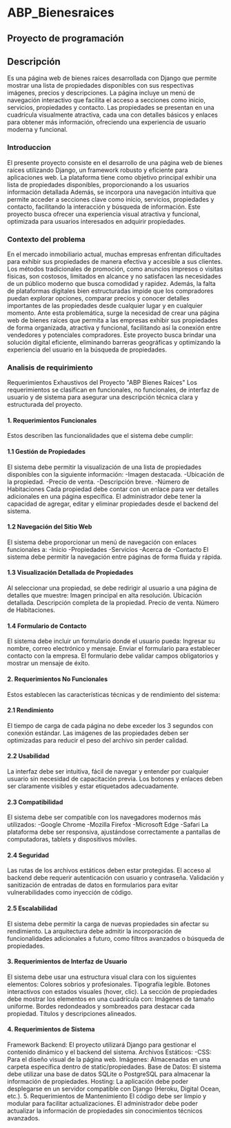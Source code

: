 # ABP_Bienesraices
## Proyecto de programación   
## Descripción  
Es una página web de bienes raíces desarrollada con Django que permite mostrar una lista de propiedades disponibles con sus respectivas imágenes, precios y descripciones. La página incluye un menú de navegación interactivo que facilita el acceso a secciones como inicio, servicios, propiedades y contacto. Las propiedades se presentan en una cuadrícula visualmente atractiva, cada una con detalles básicos y enlaces para obtener más información, ofreciendo una experiencia de usuario moderna y funcional.
### Introduccion 
El presente proyecto consiste en el desarrollo de una página web de bienes raíces utilizando Django, un framework robusto y eficiente para aplicaciones web. La plataforma tiene como objetivo principal exhibir una lista de propiedades disponibles, proporcionando a los usuarios información detallada Además, se incorpora una navegación intuitiva que permite acceder a secciones clave como inicio, servicios, propiedades y contacto, facilitando la interacción y búsqueda de información. Este proyecto busca ofrecer una experiencia visual atractiva y funcional, optimizada para usuarios interesados en adquirir propiedades.
### Contexto del problema
En el mercado inmobiliario actual, muchas empresas enfrentan dificultades para exhibir sus propiedades de manera efectiva y accesible a sus clientes. Los métodos tradicionales de promoción, como anuncios impresos o visitas físicas, son costosos, limitados en alcance y no satisfacen las necesidades de un público moderno que busca comodidad y rapidez. Además, la falta de plataformas digitales bien estructuradas impide que los compradores puedan explorar opciones, comparar precios y conocer detalles importantes de las propiedades desde cualquier lugar y en cualquier momento.
Ante esta problemática, surge la necesidad de crear una página web de bienes raíces que permita a las empresas exhibir sus propiedades de forma organizada, atractiva y funcional, facilitando así la conexión entre vendedores y potenciales compradores. Este proyecto busca brindar una solución digital eficiente, eliminando barreras geográficas y optimizando la experiencia del usuario en la búsqueda de propiedades.
### Analisis de requirimiento
Requerimientos Exhaustivos del Proyecto "ABP Bienes Raíces"
Los requerimientos se clasifican en funcionales, no funcionales, de interfaz de usuario y de sistema para asegurar una descripción técnica clara y estructurada del proyecto.

#### 1. Requerimientos Funcionales
Estos describen las funcionalidades que el sistema debe cumplir:

#### 1.1 Gestión de Propiedades
<p>
El sistema debe permitir la visualización de una lista de propiedades disponibles con la siguiente información:
-Imagen destacada.
-Ubicación de la propiedad.
-Precio de venta.
-Descripción breve.
-Número de Habitaciones
Cada propiedad debe contar con un enlace para ver detalles adicionales en una página específica.
El administrador debe tener la capacidad de agregar, editar y eliminar propiedades desde el backend del sistema.
</p>

#### 1.2 Navegación del Sitio Web
El sistema debe proporcionar un menú de navegación con enlaces funcionales a:
-Inicio
-Propiedades
-Servicios
-Acerca de 
-Contacto
El sistema debe permitir la navegación entre páginas de forma fluida y rápida.

#### 1.3 Visualización Detallada de Propiedades
Al seleccionar una propiedad, se debe redirigir al usuario a una página de detalles que muestre:
Imagen principal en alta resolución.
Ubicación detallada.
Descripción completa de la propiedad.
Precio de venta.
Número de Habitaciones.

#### 1.4 Formulario de Contacto
El sistema debe incluir un formulario donde el usuario pueda:
Ingresar su nombre, correo electrónico y mensaje.
Enviar el formulario para establecer contacto con la empresa.
El formulario debe validar campos obligatorios y mostrar un mensaje de éxito.

#### 2. Requerimientos No Funcionales
Estos establecen las características técnicas y de rendimiento del sistema:

#### 2.1 Rendimiento
El tiempo de carga de cada página no debe exceder los 3 segundos con conexión estándar.
Las imágenes de las propiedades deben ser optimizadas para reducir el peso del archivo sin perder calidad.

#### 2.2 Usabilidad
La interfaz debe ser intuitiva, fácil de navegar y entender por cualquier usuario sin necesidad de capacitación previa.
Los botones y enlaces deben ser claramente visibles y estar etiquetados adecuadamente.

#### 2.3 Compatibilidad
El sistema debe ser compatible con los navegadores modernos más utilizados:
-Google Chrome
-Mozilla Firefox
-Microsoft Edge
-Safari
La plataforma debe ser responsiva, ajustándose correctamente a pantallas de computadoras, tablets y dispositivos móviles.

#### 2.4 Seguridad
Las rutas de los archivos estáticos deben estar protegidas.
El acceso al backend debe requerir autenticación con usuario y contraseña.
Validación y sanitización de entradas de datos en formularios para evitar vulnerabilidades como inyección de código.

#### 2.5 Escalabilidad
El sistema debe permitir la carga de nuevas propiedades sin afectar su rendimiento.
La arquitectura debe admitir la incorporación de funcionalidades adicionales a futuro, como filtros avanzados o búsqueda de propiedades.

#### 3. Requerimientos de Interfaz de Usuario
El sistema debe usar una estructura visual clara con los siguientes elementos:
Colores sobrios y profesionales.
Tipografía legible.
Botones interactivos con estados visuales (hover, clic).
La sección de propiedades debe mostrar los elementos en una cuadrícula con:
Imágenes de tamaño uniforme.
Bordes redondeados y sombreados para destacar cada propiedad.
Títulos y descripciones alineados.

#### 4. Requerimientos de Sistema
Framework Backend: El proyecto utilizará Django para gestionar el contenido dinámico y el backend del sistema.
Archivos Estáticos:
-CSS: Para el diseño visual de la página web.
Imágenes: Almacenadas en una carpeta específica dentro de static/propiedades.
Base de Datos:
El sistema debe utilizar una base de datos SQLite o PostgreSQL para almacenar la información de propiedades.
Hosting: La aplicación debe poder desplegarse en un servidor compatible con Django (Heroku, Digital Ocean, etc.).
5. Requerimientos de Mantenimiento
El código debe ser limpio y modular para facilitar actualizaciones.
El administrador debe poder actualizar la información de propiedades sin conocimientos técnicos avanzados.
